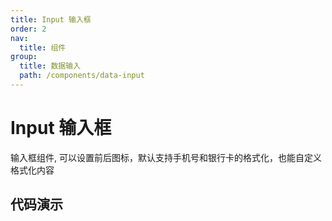 ```yaml
---
title: Input 输入框
order: 2
nav:
  title: 组件
group:
  title: 数据输入
  path: /components/data-input
---
```


# Input 输入框

输入框组件, 可以设置前后图标，默认支持手机号和银行卡的格式化，也能自定义格式化内容

## 代码演示

<code src="./demo/index.tsx" />

<API src="../../../src/Input/index.tsx"></API>
